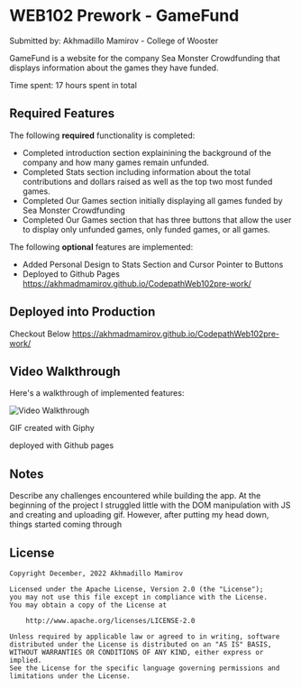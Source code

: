 # WEB102 Prework - GameFund

Submitted by: Akhmadillo Mamirov - College of Wooster

GameFund is a website for the company Sea Monster Crowdfunding that displays information about the games they have funded.

Time spent: 17 hours spent in total

## Required Features

The following **required** functionality is completed:

* Completed introduction section explainining the background of the company and how many games remain unfunded.
* Completed Stats section including information about the total contributions and dollars raised as well as the top two most funded games.
* Completed Our Games section initially displaying all games funded by Sea Monster Crowdfunding
* Completed Our Games section that has three buttons that allow the user to display only unfunded games, only funded games, or all games.

The following **optional** features are implemented:

* Added Personal Design to Stats Section and Cursor Pointer to Buttons 
* Deployed to Github Pages https://akhmadmamirov.github.io/CodepathWeb102pre-work/

## Deployed into Production
Checkout Below
https://akhmadmamirov.github.io/CodepathWeb102pre-work/

## Video Walkthrough

Here's a walkthrough of implemented features:

<img src='https://media.giphy.com/media/gCSzTHs5Cn8C12JJ31/giphy.gif' title='Video Walkthrough' width='' alt='Video Walkthrough' />

<!-- Replace this with whatever GIF tool you used! -->
GIF created with Giphy 
<!-- Recommended tools:
[Kap](https://getkap.co/) for macOS
[ScreenToGif](https://www.screentogif.com/) for Windows
[peek](https://github.com/phw/peek) for Linux. -->


<!-- Replace this with whatever GIF tool you used! -->
deployed with Github pages
<!-- Recommended tools:
[Kap](https://getkap.co/) for macOS
[ScreenToGif](https://www.screentogif.com/) for Windows
[peek](https://github.com/phw/peek) for Linux. -->

## Notes

Describe any challenges encountered while building the app.
At the beginning of the project I struggled little with the DOM manipulation with JS and creating and uploading gif. However, after putting my head down, things started coming through
## License

    Copyright December, 2022 Akhmadillo Mamirov

    Licensed under the Apache License, Version 2.0 (the "License");
    you may not use this file except in compliance with the License.
    You may obtain a copy of the License at

        http://www.apache.org/licenses/LICENSE-2.0

    Unless required by applicable law or agreed to in writing, software
    distributed under the License is distributed on an "AS IS" BASIS,
    WITHOUT WARRANTIES OR CONDITIONS OF ANY KIND, either express or implied.
    See the License for the specific language governing permissions and
    limitations under the License.
